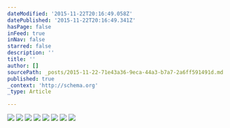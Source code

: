 ```yaml
---
dateModified: '2015-11-22T20:16:49.058Z'
datePublished: '2015-11-22T20:16:49.341Z'
hasPage: false
inFeed: true
inNav: false
starred: false
description: ''
title: ''
author: []
sourcePath: _posts/2015-11-22-71e43a36-9eca-44a3-b7a7-2a6ff591491d.md
published: true
_context: 'http://schema.org'
_type: Article

---
```

![](https://the-grid-user-content.s3-us-west-2.amazonaws.com/80ea9141-7d9c-4202-b214-24cf760a7bdc.jpg)
![](https://the-grid-user-content.s3-us-west-2.amazonaws.com/3a08aed8-25a1-4822-907c-5323fc19f048.jpg)
![](https://the-grid-user-content.s3-us-west-2.amazonaws.com/78619a1a-376c-4527-b51b-70fa55a2f00d.jpg)
![](https://the-grid-user-content.s3-us-west-2.amazonaws.com/28f16aea-00c0-4f62-81d8-70cffc935d5f.jpg)
![](https://the-grid-user-content.s3-us-west-2.amazonaws.com/d578ad0d-1510-4761-b77a-987f556ce2f4.jpg)
![](https://the-grid-user-content.s3-us-west-2.amazonaws.com/fcfebdcc-4bfd-45bf-80d0-0364dc2f4fd0.jpg)
![](https://the-grid-user-content.s3-us-west-2.amazonaws.com/f2e0ad58-4e36-43b8-9d19-e594833c2f7d.jpg)
![](https://the-grid-user-content.s3-us-west-2.amazonaws.com/a7b1f494-637a-475f-ad88-b65f89a1e0dd.jpg)